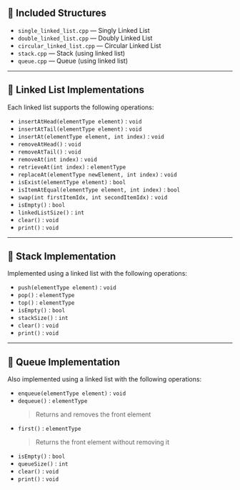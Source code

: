 
## 📁 Included Structures

- `single_linked_list.cpp` — Singly Linked List
- `double_linked_list.cpp` — Doubly Linked List
- `circular_linked_list.cpp` — Circular Linked List
- `stack.cpp` — Stack (using linked list)
- `queue.cpp` — Queue (using linked list)

---

## 📌 Linked List Implementations

Each linked list supports the following operations:

- `insertAtHead(elementType element)` : `void`  
- `insertAtTail(elementType element)` : `void`  
- `insertAt(elementType element, int index)` : `void`  
- `removeAtHead()` : `void`  
- `removeAtTail()` : `void`  
- `removeAt(int index)` : `void`  
- `retrieveAt(int index)` : `elementType`  
- `replaceAt(elementType newElement, int index)` : `void`  
- `isExist(elementType element)` : `bool`  
- `isItemAtEqual(elementType element, int index)` : `bool`  
- `swap(int firstItemIdx, int secondItemIdx)` : `void`  
- `isEmpty()` : `bool`  
- `linkedListSize()` : `int`  
- `clear()` : `void`  
- `print()` : `void`  

---

## 📌 Stack Implementation

Implemented using a linked list with the following operations:

- `push(elementType element)` : `void`  
- `pop()` : `elementType`  
- `top()` : `elementType`  
- `isEmpty()` : `bool`  
- `stackSize()` : `int`  
- `clear()` : `void`  
- `print()` : `void`  

---

## 📌 Queue Implementation

Also implemented using a linked list with the following operations:

- `enqueue(elementType element)` : `void`  
- `dequeue()` : `elementType`  
  > Returns and removes the front element  
- `first()` : `elementType`  
  > Returns the front element without removing it  
- `isEmpty()` : `bool`  
- `queueSize()` : `int`  
- `clear()` : `void`  
- `print()` : `void` 